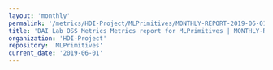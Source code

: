 ```yaml
---
layout: 'monthly'
permalink: '/metrics/HDI-Project/MLPrimitives/MONTHLY-REPORT-2019-06-01/'
title: 'DAI Lab OSS Metrics Metrics report for MLPrimitives | MONTHLY-REPORT-2019-06-01'
organization: 'HDI-Project'
repository: 'MLPrimitives'
current_date: '2019-06-01'
---
```

